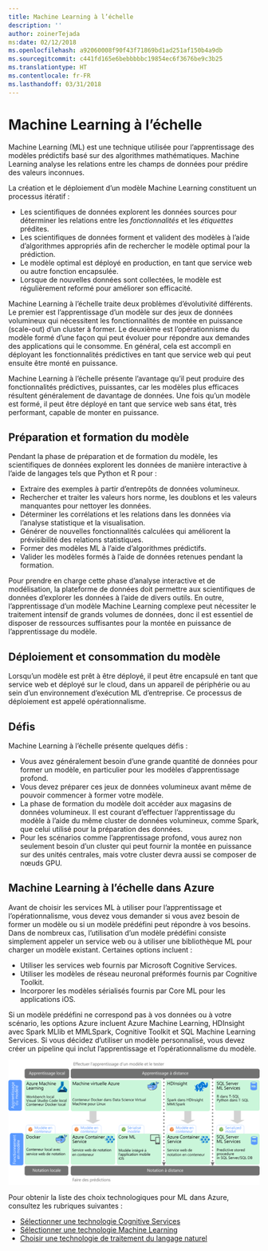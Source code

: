 ```yaml
---
title: Machine Learning à l’échelle
description: ''
author: zoinerTejada
ms:date: 02/12/2018
ms.openlocfilehash: a92060008f90f43f71869bd1ad251af150b4a9db
ms.sourcegitcommit: c441fd165e6bebbbbbc19854ec6f3676be9c3b25
ms.translationtype: HT
ms.contentlocale: fr-FR
ms.lasthandoff: 03/31/2018
---
```

# <a name="machine-learning-at-scale"></a>Machine Learning à l’échelle

Machine Learning (ML) est une technique utilisée pour l’apprentissage des modèles prédictifs basé sur des algorithmes mathématiques. Machine Learning analyse les relations entre les champs de données pour prédire des valeurs inconnues.

La création et le déploiement d’un modèle Machine Learning constituent un processus itératif :

* Les scientifiques de données explorent les données sources pour déterminer les relations entre les *fonctionnalités* et les *étiquettes* prédites.
* Les scientifiques de données forment et valident des modèles à l’aide d’algorithmes appropriés afin de rechercher le modèle optimal pour la prédiction.
* Le modèle optimal est déployé en production, en tant que service web ou autre fonction encapsulée.
* Lorsque de nouvelles données sont collectées, le modèle est régulièrement reformé pour améliorer son efficacité.

Machine Learning à l’échelle traite deux problèmes d’évolutivité différents. Le premier est l’apprentissage d’un modèle sur des jeux de données volumineux qui nécessitent les fonctionnalités de montée en puissance (scale-out) d’un cluster à former. Le deuxième est l’opérationnisme du modèle formé d’une façon qui peut évoluer pour répondre aux demandes des applications qui le consomme. En général, cela est accompli en déployant les fonctionnalités prédictives en tant que service web qui peut ensuite être monté en puissance.

Machine Learning à l’échelle présente l’avantage qu’il peut produire des fonctionnalités prédictives, puissantes, car les modèles plus efficaces résultent généralement de davantage de données. Une fois qu’un modèle est formé, il peut être déployé en tant que service web sans état, très performant, capable de monter en puissance. 

## <a name="model-preparation-and-training"></a>Préparation et formation du modèle

Pendant la phase de préparation et de formation du modèle, les scientifiques de données explorent les données de manière interactive à l’aide de langages tels que Python et R pour :

* Extraire des exemples à partir d’entrepôts de données volumineux.
* Rechercher et traiter les valeurs hors norme, les doublons et les valeurs manquantes pour nettoyer les données.
* Déterminer les corrélations et les relations dans les données via l’analyse statistique et la visualisation.
* Générer de nouvelles fonctionnalités calculées qui améliorent la prévisibilité des relations statistiques.
* Former des modèles ML à l’aide d’algorithmes prédictifs.
* Valider les modèles formés à l’aide de données retenues pendant la formation.

Pour prendre en charge cette phase d’analyse interactive et de modélisation, la plateforme de données doit permettre aux scientifiques de données d’explorer les données à l’aide de divers outils. En outre, l’apprentissage d’un modèle Machine Learning complexe peut nécessiter le traitement intensif de grands volumes de données, donc il est essentiel de disposer de ressources suffisantes pour la montée en puissance de l’apprentissage du modèle.

## <a name="model-deployment-and-consumption"></a>Déploiement et consommation du modèle

Lorsqu’un modèle est prêt à être déployé, il peut être encapsulé en tant que service web et déployé sur le cloud, dans un appareil de périphérie ou au sein d’un environnement d’exécution ML d’entreprise. Ce processus de déploiement est appelé opérationnalisme.

## <a name="challenges"></a>Défis

Machine Learning à l’échelle présente quelques défis :

- Vous avez généralement besoin d’une grande quantité de données pour former un modèle, en particulier pour les modèles d’apprentissage profond.
- Vous devez préparer ces jeux de données volumineux avant même de pouvoir commencer à former votre modèle.
- La phase de formation du modèle doit accéder aux magasins de données volumineux. Il est courant d’effectuer l’apprentissage du modèle à l’aide du même cluster de données volumineux, comme Spark, que celui utilisé pour la préparation des données. 
- Pour les scénarios comme l’apprentissage profond, vous aurez non seulement besoin d’un cluster qui peut fournir la montée en puissance sur des unités centrales, mais votre cluster devra aussi se composer de nœuds GPU.

## <a name="machine-learning-at-scale-in-azure"></a>Machine Learning à l’échelle dans Azure

Avant de choisir les services ML à utiliser pour l’apprentissage et l’opérationnalisme, vous devez vous demander si vous avez besoin de former un modèle ou si un modèle prédéfini peut répondre à vos besoins. Dans de nombreux cas, l’utilisation d’un modèle prédéfini consiste simplement appeler un service web ou à utiliser une bibliothèque ML pour charger un modèle existant. Certaines options incluent : 

- Utiliser les services web fournis par Microsoft Cognitive Services.
- Utiliser les modèles de réseau neuronal préformés fournis par Cognitive Toolkit.
- Incorporer les modèles sérialisés fournis par Core ML pour les applications iOS. 

Si un modèle prédéfini ne correspond pas à vos données ou à votre scénario, les options Azure incluent Azure Machine Learning, HDInsight avec Spark MLlib et MMLSpark, Cognitive Toolkit et SQL Machine Learning Services. Si vous décidez d’utiliser un modèle personnalisé, vous devez créer un pipeline qui inclut l’apprentissage et l’opérationnalisme du modèle. 

![Options de modèle dans Azure](./images/machine-learning-model-training-and-deployment.png)

Pour obtenir la liste des choix technologiques pour ML dans Azure, consultez les rubriques suivantes :

- [Sélectionner une technologie Cognitive Services](../technology-choices/cognitive-services.md)
- [Sélectionner une technologie Machine Learning](../technology-choices/data-science-and-machine-learning.md)
- [Choisir une technologie de traitement du langage naturel](../technology-choices/natural-language-processing.md)
